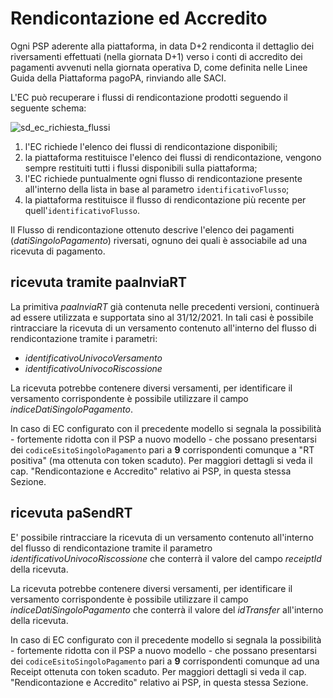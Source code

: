 Rendicontazione ed Accredito
================================

Ogni PSP aderente alla piattaforma, in data D+2 rendiconta il dettaglio dei riversamenti effettuati (nella giornata D+1) verso i conti di accredito dei pagamenti avvenuti nella giornata operativa D, come definita nelle Linee Guida della Piattaforma pagoPA, rinviando alle SACI.

L'EC può recuperare i flussi di rendicontazione prodotti seguendo il seguente schema:

![sd_ec_richiesta_flussi](../diagrams/sd_ec_richiesta_flussi_02.png)

1. l'EC richiede l'elenco dei flussi di rendicontazione disponibili;
2. la piattaforma restituisce l'elenco dei flussi di rendicontazione, vengono sempre restituiti tutti i flussi disponibili sulla piattaforma;
3. l'EC richiede puntualmente ogni flusso di rendicontazione presente all'interno della lista in base al parametro `identificativoFlusso`;
4. la piattaforma restituisce il flusso di rendicontazione più recente per quell'`identificativoFlusso`.

Il Flusso di rendicontazione ottenuto descrive l'elenco dei pagamenti (*datiSingoloPagamento*) riversati, ognuno dei quali è associabile ad una ricevuta di pagamento.

## ricevuta tramite paaInviaRT

La primitiva *paaInviaRT* già contenuta nelle precedenti versioni, continuerà ad essere utilizzata e supportata sino al 31/12/2021. In tali casi è possibile rintracciare la ricevuta di un versamento contenuto all'interno del flusso di rendicontazione tramite i parametri:

* *identificativoUnivocoVersamento*
* *identificativoUnivocoRiscossione*

La ricevuta potrebbe contenere diversi versamenti, per identificare il versamento corrispondente è possibile utilizzare il campo *indiceDatiSingoloPagamento*.

In caso di EC configurato con il precedente modello si segnala la possibilità - fortemente ridotta con il PSP a nuovo modello - che possano presentarsi dei `codiceEsitoSingoloPagamento` pari a **9** corrispondenti comunque a "RT positiva" (ma ottenuta con token scaduto). Per maggiori dettagli si veda il cap. "Rendicontazione e Accredito" relativo ai PSP, in questa stessa Sezione.

## ricevuta paSendRT

E' possibile rintracciare la ricevuta di un versamento contenuto all'interno del flusso di rendicontazione tramite il parametro *identificativoUnivocoRiscossione* che conterrà il valore del campo _receiptId_ della ricevuta.

La ricevuta potrebbe contenere diversi versamenti, per identificare il versamento corrispondente è possibile utilizzare il campo *indiceDatiSingoloPagamento* che conterrà il valore del *idTransfer* all'interno della ricevuta.

In caso di EC configurato con il precedente modello si segnala la possibilità - fortemente ridotta con il PSP a nuovo modello - che possano presentarsi dei `codiceEsitoSingoloPagamento` pari a **9** corrispondenti comunque ad una Receipt ottenuta con token scaduto. Per maggiori dettagli si veda il cap. "Rendicontazione e Accredito" relativo ai PSP, in questa stessa Sezione.
